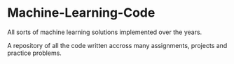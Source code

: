 # Machine-Learning-Code
All sorts of machine learning solutions implemented over the years.

A repository of all the code written accross many assignments, projects and practice problems.
